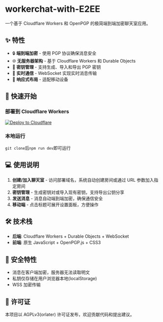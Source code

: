 # workerchat-with-E2EE

一个基于 Cloudflare Workers 和 OpenPGP 的极简端到端加密聊天室应用。

## ✨ 特性

- 🔒 **端到端加密** - 使用 PGP 协议确保消息安全
- 🌐 **无服务器架构** - 基于 Cloudflare Workers 和 Durable Objects
- 🔑 **密钥管理** - 支持生成、导入和导出 PGP 密钥
- 💬 **实时通信** - WebSocket 实现实时消息传输
- 📱 **响应式布局** - 适配移动设备

## 🚀 快速开始

### 部署到 Cloudflare Workers
[![Deploy to Cloudflare](https://deploy.workers.cloudflare.com/button)](https://deploy.workers.cloudflare.com/?url=https://github.com/gxxk-dev/workerchat-with-E2EE.git)

### 本地运行
`git clone`后`npm run dev`即可运行

## 💻 使用说明

1. **创建/加入聊天室** - 访问部署域名，系统自动创建房间或通过 URL 参数加入指定房间
2. **密钥管理** - 生成密钥对或导入现有密钥，支持导出公钥分享
3. **发送消息** - 消息自动端到端加密，确保通信安全
4. **移动端** - 点击标题可展开设置面板，方便操作

## 🛠️ 技术栈

- **后端**: Cloudflare Workers + Durable Objects + WebSocket
- **前端**: 原生 JavaScript + OpenPGP.js + CSS3

## 🔐 安全特性

- 消息在客户端加密，服务器无法读取明文
- 私钥仅存储在用户浏览器本地(localStorage)
- WSS 加密传输

## 📄 许可证

本项目以 AGPLv3(orlater) 许可证发布，欢迎贡献代码和提出建议。